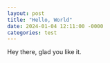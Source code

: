 ```yaml
---
layout: post
title: "Hello, World"
date: 2024-01-04 12:11:00 -0000
categories: test
---
```


Hey there, glad you like it.
